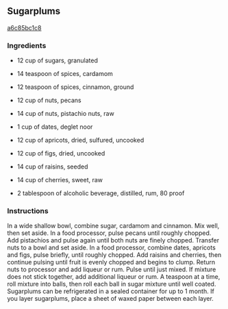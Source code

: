 ## Sugarplums

[a6c85bc1c8](http://www.food.com/recipe/sugarplums-342307)

### Ingredients

 - 12 cup of sugars, granulated

 - 14 teaspoon of spices, cardamom

 - 12 teaspoon of spices, cinnamon, ground

 - 12 cup of nuts, pecans

 - 14 cup of nuts, pistachio nuts, raw

 - 1 cup of dates, deglet noor

 - 12 cup of apricots, dried, sulfured, uncooked

 - 12 cup of figs, dried, uncooked

 - 14 cup of raisins, seeded

 - 14 cup of cherries, sweet, raw

 - 2 tablespoon of alcoholic beverage, distilled, rum, 80 proof

### Instructions

In a wide shallow bowl, combine sugar, cardamom and cinnamon. Mix well, then set aside. In a food processor, pulse pecans until roughly chopped. Add pistachios and pulse again until both nuts are finely chopped. Transfer nuts to a bowl and set aside. In a food processor, combine dates, apricots and figs, pulse briefly, until roughly chopped. Add raisins and cherries, then continue pulsing until fruit is evenly chopped and begins to clump. Return nuts to processor and add liqueur or rum. Pulse until just mixed. If mixture does not stick together, add additional liqueur or rum. A teaspoon at a time, roll mixture into balls, then roll each ball in sugar mixture until well coated. Sugarplums can be refrigerated in a sealed container for up to 1 month. If you layer sugarplums, place a sheet of waxed paper between each layer.
